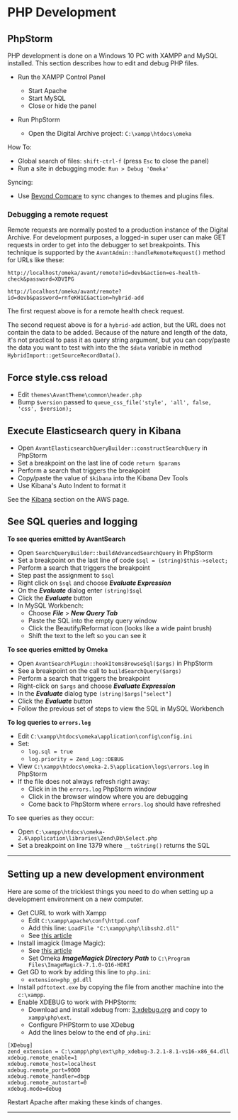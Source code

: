 # PHP Development

## PhpStorm
PHP development is done on a Windows 10 PC with XAMPP and MySQL installed. This section describes how to edit and debug PHP files.

-   Run the XAMPP Control Panel
    - Start Apache
    - Start MySQL
    - Close or hide the panel

-   Run PhpStorm
    - Open the Digital Archive project: `C:\xampp\htdocs\omeka`

How To:

- Global search of files: `shift-ctrl-f` (press `Esc` to close the panel)
- Run a site in debugging mode: `Run > Debug 'Omeka'`

Syncing:

-   Use [Beyond Compare](/technology/install-digital-archive/#beyond-compare) to sync changes to themes and plugins files.

### Debugging a remote request

Remote requests are normally posted to a production instance of the Digital Archive. For development purposes, a logged-in super user can make GET requests in order to get into the debugger to set breakpoints. This technique is supported by the `AvantAdmin::handleRemoteRequest()` method for URLs like these:

``` text
http://localhost/omeka/avant/remote?id=devb&action=es-health-check&password=XDVIPG
```

``` text
http://localhost/omeka/avant/remote?id=devb&password=rnfeKH1C&action=hybrid-add
```
The first request above is for a remote health check request.

The second request above is for a `hybrid-add` action, but the URL does not contain the data to be added. Because of the nature and length of the data, it's not practical to pass it as query string argument, but you can copy/paste the data you want to test with into the the `$data` variable in method `HybridImport::getSourceRecordData()`.

## Force style.css reload

-   Edit `themes\AvantTheme\common\header.php`
-   Bump `$version` passed to `queue_css_file('style', 'all', false, 'css', $version);`

## Execute Elasticsearch query in Kibana

-   Open `AvantElasticsearchQueryBuilder::constructSearchQuery` in PhpStorm
-   Set a breakpoint on the last line of code `return $params`
-   Perform a search that triggers the breakpoint
-   Copy/paste the value of `$kibana` into the Kibana Dev Tools
-   Use Kibana's Auto Indent to format it

See the [Kibana](/technology/aws/#kibana) section on the AWS page.

## See SQL queries and logging

**To see queries emitted by AvantSearch**

-   Open `SearchQueryBuilder::buildAdvancedSearchQuery` in PhpStorm
-   Set a breakpoint on the last line of code `$sql = (string)$this->select;`
-   Perform a search that triggers the breakpoint
-   Step past the assignment to `$sql`
-   Right click on `$sql` and choose **_Evaluate Expression_**
-   On the **_Evaluate_** dialog enter `(string)$sql`
-   Click the **_Evaluate_** button
-   In MySQL Workbench:
    -   Choose **_File_** > **_New Query Tab_**
    -   Paste the SQL into the empty query window
    -	Click the Beautify/Reformat icon (looks like a wide paint brush)
    -   Shift the text to the left so you can see it

**To see queries emitted by Omeka**

-   Open `AvantSearchPlugin::hookItemsBrowseSql($args)` in PhpStorm
-   See a breakpoint on the call to `buildSearchQuery($args)`
-   Perform a search that triggers the breakpoint
-   Right-click on `$args` and choose **_Evaluate Expression_**
-   In the **_Evaluate_** dialog type `(string)$args["select"]`
-   Click the **_Evaluate_** button
-   Follow the previous set of steps to view the SQL in MySQL Workbench

**To log queries to `errors.log`**

-   Edit `C:\xampp\htdocs\omeka\application\config\config.ini`
-   Set:
    -   `log.sql = true`
    -   `log.priority = Zend_Log::DEBUG`
-	View `C:\xampp\htdocs\omeka-2.5\application\logs\errors.log` in PhpStorm
-   If the file does not always refresh right away:
    -   Click in in the `errors.log` PhpStorm window
    -   Click in the browser window where you are debugging
    -   Come back to PhpStorm where `errors.log` should have refreshed

To see queries as they occur:

-   Open `C:\xampp\htdocs\omeka-2.6\application\libraries\Zend\Db\Select.php`
-   Set a breakpoint on line 1379 where `__toString()` returns the SQL

---

## Setting up a new development environment
Here are some of the trickiest things you need to do when setting up a development environment
on a new computer.

-   Get CURL to work with Xampp
    -	Edit `C:\xampp\apache\conf\httpd.conf`
    -	Add this line: `LoadFile "C:\xampp\php\libssh2.dll"`
    -	See [this article](https://gist.github.com/alecos71/de26b0079b963a690e798375b8561dfa])
-   Install imagick (Image Magic):
    -   See [this article](https://phpandmysql.com/extras/install-imagemagick-and-imagick-xampp)
    -   Set Omeka **_ImageMagick DIrectory Path_** to `C:\Program Files\ImageMagick-7.1.0-Q16-HDRI`
-	Get GD to work by adding this line to `php.ini`:
    -    `extension=php_gd.dll`
-   Install `pdftotext.exe` by copying the file from another machine into the `c:\xampp`.
-   Enable XDEBUG to work with PHPStorm:
    -   Download and install xdebug from: [3.xdebug.org](https://3.xdebug.org/download) and copy to `xampp\php\ext`.
    -   Configure PHPStorm to use XDebug
    -   Add the lines below to the end of `php.ini`:

``` text
[XDebug]
zend_extension = C:\xampp\php\ext\php_xdebug-3.2.1-8.1-vs16-x86_64.dll
xdebug.remote_enable=1
xdebug.remote_host=localhost
xdebug.remote_port=9000
xdebug.remote_handler=dbgp
xdebug.remote_autostart=0
xdebug.mode=debug
```

Restart Apache after making these kinds of changes.

---

